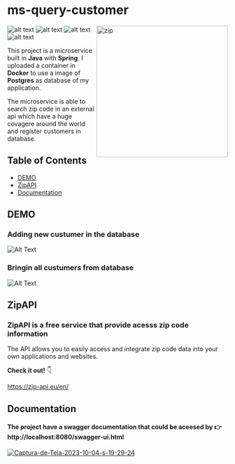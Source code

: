 
<h1>ms-query-customer </h1>
<img src="https://zip-api.eu/assets/web/images/logo_white.svg" 300px width="300px" alt="zip" align="right">

![alt text](https://img.shields.io/badge/spring%20boot-6DB33F.svg?style=for-the-badge&logo=springboot&logoColor=white) ![alt text](https://img.shields.io/badge/docker-2496ED.svg?style=for-the-badge&logo=docker&logoColor=white)   ![alt text](https://img.shields.io/badge/postgreSQL-4169E1.svg?style=for-the-badge&logo=postgresql&logoColor=white) ![alt text](https://img.shields.io/badge/Swagger-85EA2D?style=for-the-badge&logo=Swagger&logoColor=white)

This project is a microservice built in **Java** with **Spring**. I uploaded a container in **Docker** to use a image of  **Postgres** as database of my application.

The microservice is able to search zip code in an external api which have a huge covagere around the world and register customers in database.

## Table of Contents

- [DEMO](#DEMO)
- [ZipAPI](#ZipAPI)
- [Documentation](#Documentation)


## DEMO

### Adding new custumer in the database
![Alt Text](https://media3.giphy.com/media/v1.Y2lkPTc5MGI3NjExOHFyMnY2bWdlMGx6N2dsdWwwdWcyY29iNzBibGh0aGlmeWp2NWN0dyZlcD12MV9pbnRlcm5hbF9naWZfYnlfaWQmY3Q9Zw/mj812fGcAh1Rlcrtaa/giphy.gif)

### Bringin all custumers from database
![Alt Text](https://media4.giphy.com/media/v1.Y2lkPTc5MGI3NjExdW91ZnVub2EzdGpoeDVuYmFqeHk2cGc1Yzk0eTA2bWhza2ozdG4yNiZlcD12MV9pbnRlcm5hbF9naWZfYnlfaWQmY3Q9Zw/Skq862LlJ3boLSuQD6/giphy.gif)

## ZipAPI
### ZipAPI is a free service that provide acesss zip code information
The  API allows you to easily access and integrate zip code data into your own applications and websites. 

**Check it out!** 👇

   https://zip-api.eu/en/

## Documentation
#### The project have a swagger documentation that could be aceesed by 👉 http://localhost:8080/swagger-ui.html
<a href="https://ibb.co/wJ4sy9r"><img src="https://github.com/LeonardodCastro/ms-query-customer/assets/134518796/7e0f4795-db31-40cf-ba63-29ea7cc4534b" alt="Captura-de-Tela-2023-10-04-s-19-29-24" border="0"></a>





